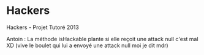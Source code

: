 Hackers
=======

Hackers - Projet Tutoré 2013


Antoin : La méthode isHackable plante si elle reçoit une attack null c'est mal XD 
         (vive le boulet qui lui a envoyé une attack null moi je dit mdr)
